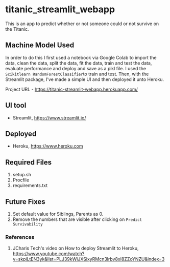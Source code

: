 # titanic_streamlit_webapp
This is an app to predict whether or not someone could or not survive on the Titanic. 

## Machine Model Used

In order to do this I first used a notebook via Google Colab to import the data, clean the data, split the data, fit the data, train and test the data, evaluate performance and deploy and save as a pikl file. I used the `Scikitlearn RandomForestClassifier`to train and test. Then, with the Streamlit package, I've made a simple UI and then deployed it unto Heroku. 

Project URL - https://titanic-streamlit-webapp.herokuapp.com/

## UI tool
* Streamlit, https://www.streamlit.io/

## Deployed
* Heroku, https://www.heroku.com

## Required Files
1. setup.sh
2. Procfile
3. requirements.txt

## Future Fixes
1. Set default value for Siblings, Parents as 0. 
2. Remove the numbers that are visible after clicking on `Predict Survivability`

### References
1. JCharis Tech's video on How to deploy Streamlit to Heroku, https://www.youtube.com/watch?v=skpiLtEN3yk&list=PLJ39kWiJXSixyRMcn3lrbv8xI8ZZoYNZU&index=3
